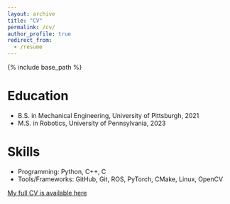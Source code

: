```yaml
---
layout: archive
title: "CV"
permalink: /cv/
author_profile: true
redirect_from:
  - /resume
---
```


{% include base_path %}

Education
======
* B.S. in Mechanical Engineering, University of Pittsburgh, 2021
* M.S. in Robotics, University of Pennsylvania, 2023
  
Skills
======
* Programming: Python, C++, C
* Tools/Frameworks: GitHub, Git, ROS, PyTorch, CMake, Linux, OpenCV

[My full CV is available here](https://drive.google.com/file/d/1ilEOdzyl7Thg5yJsRh2zejdjUBDDrdBo/view?usp=sharing)
